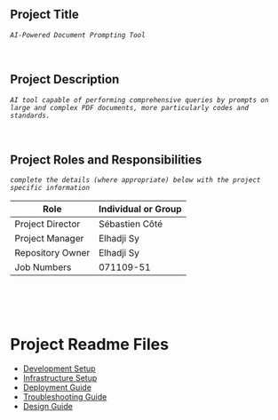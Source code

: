 ## Project Title

*`AI-Powered Document Prompting Tool`*

<br>

## Project Description 

*`AI tool capable of performing comprehensive queries by prompts on large and complex PDF documents, more particularly codes and standards.`*

<br>

## Project Roles and Responsibilities

*`complete the details (where appropriate) below with the project specific information`*

| Role              | Individual or Group   |
|------------------ |-------------  |
| Project Director  |     Sébastien Côté            |
| Project Manager   |      Elhadji Sy       |
| Repository Owner  |        Elhadji Sy         |
| Job Numbers       |          071109-51      |


<br>


<br>



<br>



# Project Readme Files

- [Development Setup](DEVELOPMENT-SETUP.md)
- [Infrastructure Setup](INFRASTRUCTURE.md)
- [Deployment Guide](DEPLOYMENT.md)
- [Troubleshooting Guide](TROUBLESHOOTING.md)
- [Design Guide](DESIGN-UX-UI.md)

<br>
